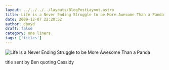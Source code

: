 ```yaml
---
layout: ../../../../layouts/BlogPostLayout.astro
title: Life is a Never Ending Struggle to be More Awesome Than a Panda
date: 2009-12-07 22:20:52
author: dboyd
draft: false
category: one liners
tags: ['titles']
---
```

<img
    src="https://img.selfiespirits.com/images/2009/12/awesomePanda.jpg"
    alt="Life is a Never Ending Struggle to be More Awesome Than a Panda"
/>

title sent by Ben quoting Cassidy

